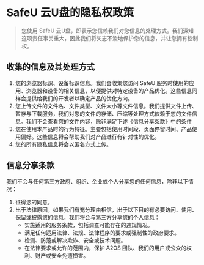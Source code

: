 # SafeU 云U盘的隐私权政策

> 您使用 SafeU 云U盘，即表示您信赖我们对您信息的处理方式。我们深知这项责任事关重大，因此我们将矢志不渝地保护您的信息，并让您拥有控制权。

## 收集的信息及其处理方式

1. 您的浏览器标识、设备标识信息。我们会收集您访问 SafeU 服务时使用的应用、浏览器和设备的相关信息，以便提供对特定设备的产品优化。这些信息同样会提供给我们的开发者以确定产品的优化方向。
2. 您上传文件的文件名、文件类型、文件大小等文件信息。我们提供文件上传、暂存与下载服务，我们对您的文件的存储、压缩等处理方式依赖于您的文件信息。我们不会查看您的文件内容，除非满足下述《信息分享条款》中的条件
3. 您在使用本产品时的行为特征。主要包括使用时间段、页面停留时间、产品使用偏好。这些信息将会帮助我们对产品进行有针对性的优化。
4. 您的所有隐私信息将会以匿名方式上传。

## 信息分享条款

我们不会与任何第三方政府、组织、企业或个人分享您的任何信息，除非以下情况：

1. 征得您的同意。
2. 出于法律原因。如果我们有充分理由相信，出于以下目的有必要访问、使用、保留或披露您的信息，我们将会与第三方分享您的个人信息：
   - 实施适用的服务条款，包括调查可能存在的违规情况。
   - 满足任何适用法律、法规、法律程序的要求或强制性的政府要求。
   - 检测、防范或解决欺诈、安全或技术问题。
   - 在法律要求或允许的范围内，保护 A2OS 团队、我们的用户或公众的权利、财产或安全免遭损害。